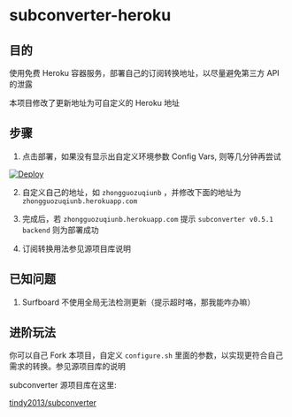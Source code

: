 # subconverter-heroku #

## 目的 ##
使用免费 Heroku 容器服务，部署自己的订阅转换地址，以尽量避免第三方 API 的泄露

本项目修改了更新地址为可自定义的 Heroku 地址
## 步骤 ##
1. 点击部署，如果没有显示出自定义环境参数 Config Vars, 则等几分钟再尝试

[![Deploy](https://www.herokucdn.com/deploy/button.png)](https://dashboard.heroku.com/new?template=https%3A%2F%2Fgithub.com%2Fsprindjack%2Fsubconverter-heroku)

2. 自定义自己的地址，如 `zhongguozuqiunb` ，并修改下面的地址为 `zhongguozuqiunb.herokuapp.com`

3. 完成后，若 `zhongguozuqiunb.herokuapp.com` 提示 `subconverter v0.5.1 backend` 则为部署成功

4. 订阅转换用法参见源项目库说明

## 已知问题 ##
1. Surfboard 不使用全局无法检测更新（提示超时咯，那我能咋办嘛）

## 进阶玩法 ##
你可以自己 Fork 本项目，自定义 `configure.sh` 里面的参数，以实现更符合自己需求的转换。参见源项目库的说明

subconverter 源项目库在这里:

[tindy2013/subconverter](https://github.com/tindy2013/subconverter)
